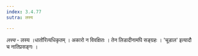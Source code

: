```yaml
---
index: 3.4.77
sutra: लस्य

---
```

_लस्य_ - लस्य ।धातो॑रित्यधिकृतम् । अकारो न विवक्षितः । तेन लिडादीनामपि सङ्ग्रहः । 'चूडाल' इत्यादौ च नातिप्रसङ्गः । 
